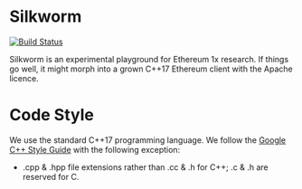 Silkworm
===

[![Build Status](https://travis-ci.com/yperbasis/silkworm.svg?branch=master)](https://travis-ci.com/yperbasis/silkworm)

Silkworm is an experimental playground for Ethereum 1x research.
If things go well, it might morph into a grown C++17 Ethereum client with the Apache licence.

# Code Style

We use the standard C++17 programming language.
We follow the [Google C++ Style Guide](https://google.github.io/styleguide/cppguide.html) with the following exception:

* .cpp & .hpp file extensions rather than .cc & .h for C++; .c & .h are reserved for C.
